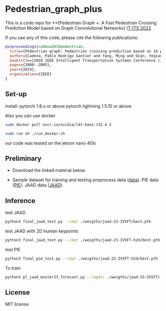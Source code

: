 # Pedestrian_graph_plus
This is a code repo for **[Pedestrian Graph +: A Fast Pedestrian Crossing Prediction Model based on Graph Convolutional Networks]
([T-ITS 2022](https://www.bilibili.com/video/BV1JB4y117Ho/)<br>

If you use any of this code, please cite the following publications:

```bibtex
@inproceedings{cadena2019pedestrian,
  title={Pedestrian graph: Pedestrian crossing prediction based on 2d pose estimation and graph convolutional networks},
  author={Cadena, Pablo Rodrigo Gantier and Yang, Ming and Qian, Yeqiang and Wang, Chunxiang},
  booktitle={2019 IEEE Intelligent Transportation Systems Conference (ITSC)},
  pages={2000--2005},
  year={2019},
  organization={IEEE}
}
```
## Set-up
install:
pytorch 1.8.o or above 
pytorch lightning 1.5.10 or above 

Also you can use docker
```bash
sudo docker pull nvcr.io/nvidia/l4t-base:r32.4.3
```

```bash
sudo run sh ./run_docker.sh
```

our code was tested on the jetson nano 4Gb


## Preliminary
- Download the linked material below
* Sample dataset for training and testing 
proprocess data ([data](https://pan.baidu.com/s/1GiBAR2voRvk15nI2wsKnUQ?pwd=1234)).
PIE data ([PIE](https://pan.baidu.com/s/1zKmftUUa96QXMnmOdc24Og?pwd=1234)).
JAAD data ([JAAD](https://pan.baidu.com/s/1EgOjuYXQuaSqr8m0jDdkUA?pwd=1234 )).

## Inference
test JAAD
```bash
python3 final_jaad_test.py --ckpt ./weigths/jaad-23-IVSFT/best.pth
```
test JAAD with 2D human keypoints
```bash
python3 final_jaad_test.py --ckpt ./weigths/jaad-23-IVSFT-h2d/best.pth
```
test PIE
```bash
python3 final_pie_test.py --ckpt ./weigths/jaad-23-IVSFT-h2d/best.pth
```

To train 
```bash
python3 pl_jaad_muster23_forecast.py --logdir ./weigths/jaad-23-IVSFT/
```

## License

MIT license
